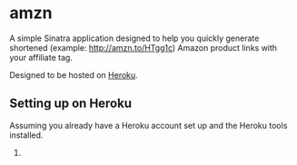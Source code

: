 # amzn
A simple Sinatra application designed to help you quickly generate shortened (example: http://amzn.to/HTgg1c) Amazon product links with your affiliate tag.

Designed to be hosted on [Heroku](http://www.heroku.com/).

## Setting up on Heroku
Assuming you already have a Heroku account set up and the Heroku tools installed.

1.